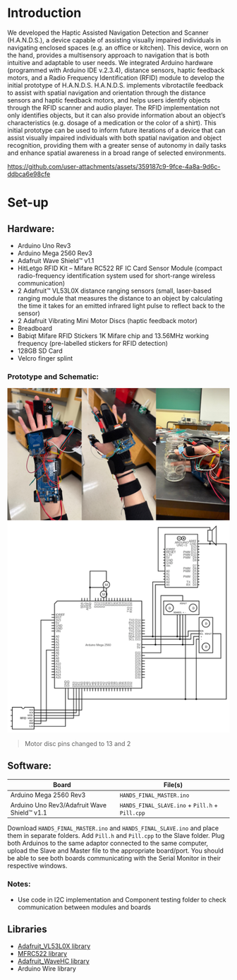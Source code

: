 # Introduction

We developed the Haptic Assisted Navigation Detection and Scanner (H.A.N.D.S.),  a device capable of assisting visually impaired individuals in navigating enclosed spaces (e.g. an office or kitchen). This device, worn on the hand, provides a multisensory approach to navigation that is both intuitive and adaptable to user needs. We integrated Arduino hardware (programmed with Arduino IDE v.2.3.4), distance sensors, haptic feedback motors, and a Radio Frequency Identification (RFID) module to develop the initial prototype of H.A.N.D.S. H.A.N.D.S. implements vibrotactile feedback to assist with spatial navigation and orientation through the distance sensors and haptic feedback motors, and helps users identify objects through the RFID scanner and audio player. The RFID implementation not only identifies objects, but it can also provide information about an object’s characteristics (e.g. dosage of a medication or the color of a shirt). This initial prototype can be used to inform future iterations of a device that can assist visually impaired individuals with both spatial navigation and object recognition, providing them with a greater sense of autonomy in daily tasks and enhance spatial awareness in a broad range of selected environments.

https://github.com/user-attachments/assets/359187c9-9fce-4a8a-9d6c-ddbca6e98cfe

# Set-up
## Hardware:
- Arduino Uno Rev3
- Arduino Mega 2560 Rev3
- Adafruit Wave Shield™  v1.1
- HitLetgo RFID Kit – Mifare RC522 RF IC Card Sensor Module (compact radio-frequency identification system used for short-range wireless communication)
- 2 Adafruit™ VL53L0X  distance ranging sensors (small, laser-based ranging module that measures the distance to an object by calculating the time it takes for an emitted infrared light pulse to reflect back to the sensor)
- 2 Adafruit Vibrating Mini Motor Discs (haptic feedback motor)
- Breadboard
- Babiqt Mifare RFID Stickers 1K Mifare chip and 13.56MHz working frequency (pre-labelled stickers for RFID detection)
- 128GB SD Card
- Velcro finger splint

### Prototype and Schematic:

 ![Hands Prototype Hardware](/Media/HANDS_Prototype_Hardware.png)
 ![Hands Prototype Schematic](/Media/HANDS_Prototype_Schematic.png)
 > Motor disc pins changed to 13 and 2


## Software:
| Board | File(s) |
| ------------- | ------------- |
| Arduino Mega 2560 Rev3  | ```HANDS_FINAL_MASTER.ino```  |
| Arduino Uno Rev3/Adafruit Wave Shield™  v1.1 | ```HANDS_FINAL_SLAVE.ino``` + ```Pill.h``` + ```Pill.cpp```|

Download ```HANDS_FINAL_MASTER.ino``` and ```HANDS_FINAL_SLAVE.ino``` and place them in separate folders. Add ```Pill.h``` and ```Pill.cpp``` to the Slave folder. Plug both Arduinos to the same adaptor connected to the same computer, upload the Slave and Master file to the appropriate board/port. You should be able to see both boards communicating with the Serial Monitor in their respective windows.

### Notes:
- Use code in I2C implementation and Component testing folder to check communication between modules and boards

## Libraries
- [Adafruit_VL53L0X library](https://learn.adafruit.com/bluefruit-nrf52-feather-learning-guide/arduino-bsp-setup)
- [MFRC522 library](https://github.com/miguelbalboa/rfid)
- [Adafruit_WaveHC library](https://github.com/adafruit/WaveHC)
- Arduino Wire library

